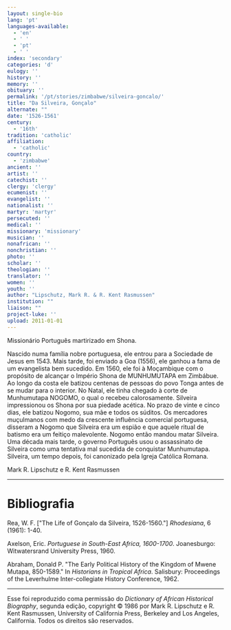 ```yaml
---
layout: single-bio
lang: 'pt'
languages-available:
  - 'en'
  - ' '
  - 'pt'
  - ' '
index: 'secondary'
categories: 'd'
eulogy: ''
history: ''
memory: ''
obituary: ''
permalink: '/pt/stories/zimbabwe/silveira-goncalo/'
title: "Da Silveira, Gonçalo"
alternate: ""
date: '1526-1561'
century:
  - '16th'
tradition: 'catholic'
affiliation:
  - 'catholic'
country:
  - 'zimbabwe'
ancient: ''
artist: ''
catechist: ''
clergy: 'clergy'
ecumenist: ''
evangelist: ''
nationalist: ''
martyr: 'martyr'
persecuted: ''
medical: ''
missionary: 'missionary'
musician: ''
nonafrican: ''
nonchristian: ''
photo: ''
scholar: ''
theologian: ''
translator: ''
women: ''
youth: ''
author: "Lipschutz, Mark R. & R. Kent Rasmussen"
institution: ""
liaison: ""
project-luke: ''
upload: 2011-01-01
---
```




Missionário Português martirizado em Shona.

Nascido numa família nobre portuguesa, ele entrou para a Sociedade de Jesus em 1543. Mais tarde, foi enviado a Goa (1556), ele ganhou a fama de um evangelista bem sucedido. Em 1560, ele foi à Moçambique com o propósito de alcançar o Império Shona de MUNHUMUTAPA em Zimbábue. Ao longo da costa ele batizou centenas de pessoas do povo Tonga antes de se mudar para o interior. No Natal, ele tinha chegado à corte de Munhumutapa NOGOMO, o qual o recebeu calorosamente. Silveira impressionou os Shona por sua piedade acética. No prazo de vinte e cinco dias, ele batizou Nogomo, sua mãe e todos os súditos. Os mercadores muçulmanos com medo da crescente influência comercial portuguesa, disseram a Nogomo que Silveira era um espião e que aquele ritual de batismo era um feitiço malevolente. Nogomo então mandou matar Silveira. Uma década mais tarde, o governo Português usou o assassinato de Silveira como uma tentativa mal sucedida de conquistar Munhumutapa. Silveira, um tempo depois, foi canonizado pela Igreja Católica Romana.

Mark R. Lipschutz e R. Kent Rasmussen

---

# Bibliografia

Rea, W. F. ["The Life of Gonçalo da Silveira, 1526-1560."] *Rhodesiana*, 6 (1961): 1-40.

Axelson, Eric. *Portuguese in South-East Africa, 1600-1700*. Joanesburgo: Witwatersrand University Press, 1960.

Abraham, Donald P. "The Early Political History of the Kingdom of Mwene Mutapa, 850-1589." In *Historians in Tropical Africa*. Salisbury: Proceedings of the Leverhulme Inter-collegiate History Conference, 1962.

---

Esse foi reproduzido coma permissão do *Dictionary of African Historical Biography*, segunda edição, copyright © 1986 por Mark R. Lipschutz e R. Kent Rasmussen, University of California Press, Berkeley and Los Angeles, California. Todos os direitos são reservados.
